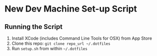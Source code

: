 # New Dev Machine Set-up Script

## Running the Script
1. Install XCode (includes Command Line Tools for OSX) from App Store
2. Clone this repo: `git clone repo_url ~/.dotfiles`
3. Run `setup.sh` from within `~/.dotfiles`
